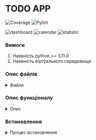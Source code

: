 # TODO APP

![Coverage](https://github.com/vaskinb/todoapp/actions/workflows/coverage.yml/badge.svg)
![Pylint](https://github.com/vaskinb/todoapp/releases/latest/download/pylint.svg)

![dashboard](https://github.com/user-attachments/assets/615f058a-2fda-4d64-8e16-3832553fca2f)
![calendar](https://github.com/user-attachments/assets/923a9a4f-01df-4e83-b945-851ca4c5b066)
![statistic](https://github.com/user-attachments/assets/ed860a72-b3ec-462d-a62a-7b2ef08e8f67)


### Вимоги

1. Наявність python >= 3.11.0
2. Наявність віртуального середовища

### Опис файлів
<details><summary>Файли</summary>

* `app` - основний каталог роботи с додатком
* * `app/auth/` - директорія з файлами для авторизації, автентифікації та 
    реєстрації користувачів
* * `app/main/` - директорія з файлами представлень додатку
* * `app/static/` - директорія зі статичними файлами
* * `app/templates/` - директорія з HTML-шаблонами для відображення
* * `app/utils/` - директорія з утилітами
* * `app/app.py` - основний файл для створення та налаштування Flask-додатку
* * `app/models.py` - моделі бази даних
* `.gitignore` - файл с налаштуваннями для GIT
* `config.py` - файл з базовими налаштуваннями конфігурації додатку
* `manage.py` - файл для керування додатком та виконання команд
* `README.md` - файл з описом проєкту, інструкцією з налаштування та 
використання
* `requirements.txt` - файл з бібліотеками для встановлення
* `run.sh` - файл для запуску допоміжних сервісів та тестів
* `wsgi.ini` - конфігураційний файл для запуску додатку через uWSGI 
* `wsgi.py` - точка входу для запуску додатку через wsgi
</details>

### Опис функціоналу

<details><summary>Опис</summary>

Програма являє собою комплексний інструмент для керування задачами, який 
складається з 3-х основних модулів:

#### 1. Dashboard

**Основні можливості:**

- **Створення задач:**  
  Користувач може створити нову задачу, заповнивши форму (TaskForm). 
При створенні задачі вказується заголовок, опис, дата виконання (due_date) та
початковий статус (за замовчуванням — _pending_).

- **Відображення задач:**  
  Задачі користувача відображаються у вигляді таблиці з наступними категоріями:
  - **All:** відображаються всі задачі.
  - **Pending:** задачі, що ще не почали виконуватись.
  - **Active:** задачі, над якими ведеться робота.
  - **Completed:** задачі, що були виконані.

- **Редагування та зміна статусів:**  
  Для кожної задачі доступні дії: 
редагування, видалення, зміна статусу (через кнопки "Start", "Done", "Undo"). 
Це дозволяє швидко коригувати інформацію про задачу або перемикати її стан.

- **RESTful API:**  
  Реалізовані маршрути для:
- ***створення (`/tasks/add`)***, 
- ***отримання (`/tasks/get/<task_id>`)***, 
- ***редагування (`/tasks/edit/<task_id>`)***, 
- ***видалення (`/tasks/delete/<task_id>`)***, 
- ***зміни статусу задачі (`/tasks/set_status/<task_id>`)***.

#### 2. Calendar

**Основні можливості:**

- **Інтеграція з FullCalendar:**  
  Модуль календаря використовує FullCalendar для візуалізації задач,
що дозволяє користувачу бачити задачі, розташовані за датами.

- **Drag & Drop:**  
  Реалізовано можливість перетягувати задачі між датами безпосередньо в
календарі, що спрощує планування і зміну дат виконання.

- **Створення та редагування:**  
  За допомогою календарного інтерфейсу користувач може створювати нові задачі 
або редагувати існуючі, використовуючи форму.

- **Зміна статусів:**  
  Користувач може змінювати статус задачі прямо в календарі.

#### 3. Statistic

**Основні можливості:**

- **Агрегація статистики:**  
  Модуль збирає та агрегує дані по задачах користувача. 
Формуються такі основні показники:
  - Загальна кількість задач.
  - Кількість задач у статусах `pending`, `active` та `completed`.

- **Динамічні графіки:**  
  Побудова двох типів графіків:
  - **Щоденна статистика:**  
    Графік, що відображає дані за останні 7 днів, де для кожного дня вказується
загальна кількість задач та кількість виконаних.
  - **Щотижнева статистика:**  
    Графік, що відображає дані за останні 4 тижні, де для кожного тижня 
відображаються загальна кількість задач та кількість виконаних.

</details>

### Встановлення

<details><summary>Процеc встановлення</summary>

#### Оновлення
* Оновлення сервера

``` shell
apt update && apt upgrade -y
```


#### PostgreSQL
* Встановлення PostgreSQL
```shell
apt install postgresql postgresql-contrib
```

* Створення БД PostgreSQL
```
$ sudo -u postgres psql
postgres=# create database limitless;
postgres=# create user todoapp with encrypted password 'todoapp';
postgres=# grant all privileges on database todoapp to todoapp;
```

* Створення тестової БД PostgreSQL (для локального тестування)
```
$ sudo -u postgres psql
postgres=# create database todoapp_test;
postgres=# create user todoapp_test with encrypted password 'todoapp_test';
postgres=# grant all privileges on database todoapp_test to todoapp_test;
```

* Створення міграцій БД
```
$ ./run.sh db init
$ ./run.sh db migrate
$ ./run.sh db upgrade
```


#### Supervisor
* Встановлення supervisor

``` shell
apt install supervisor
```

* Налаштування supervisor
```txt
[program:app]
command=/root/todoapp/venv/bin/uwsgi --ini /root/todoapp/wsgi_admin.ini --chdir /root/todoapp
autostart=true
autorestart=true
stopasgroup=true
stopsignal=QUIT
stderr_logfile=/var/log/%(program_name)s.log
stdout_logfile=/var/log/%(program_name)s.log
```

#### Project
* Встановлення git та отримання проєкту

``` shell
git clone git@github.com:vaskinb/todoapp.git
```

* Встановлення віртуального середовища

``` shell
apt install virtualenv
virtualenv -p python3 venv
. venv/bin/activate
```

* Встановлення залежностей

``` shell
pip install -r requirements.txt
```
</details>
